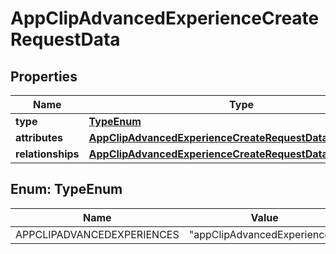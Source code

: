 

# AppClipAdvancedExperienceCreateRequestData


## Properties

| Name | Type | Description | Notes |
|------------ | ------------- | ------------- | -------------|
|**type** | [**TypeEnum**](#TypeEnum) |  |  |
|**attributes** | [**AppClipAdvancedExperienceCreateRequestDataAttributes**](AppClipAdvancedExperienceCreateRequestDataAttributes.md) |  |  |
|**relationships** | [**AppClipAdvancedExperienceCreateRequestDataRelationships**](AppClipAdvancedExperienceCreateRequestDataRelationships.md) |  |  |



## Enum: TypeEnum

| Name | Value |
|---- | -----|
| APPCLIPADVANCEDEXPERIENCES | &quot;appClipAdvancedExperiences&quot; |



